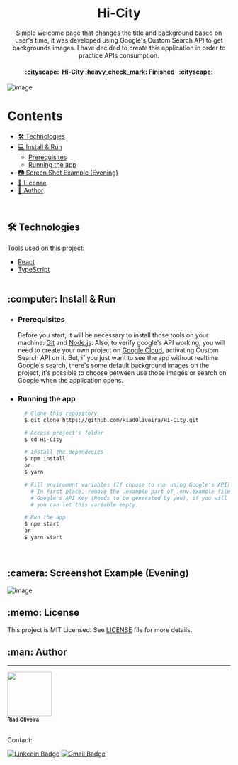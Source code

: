 <h1 align="center">Hi-City</h1>

<p align="center">Simple welcome page that changes the title and background based on user's time, it was developed using Google's Custom Search API to get backgrounds images. I have decided to create this application in order to practice APIs consumption.</p>

<h4 align="center"> 
	:cityscape:&nbsp; Hi-City :heavy_check_mark: Finished &nbsp; :cityscape: </br>
</h4>

![image](https://img.shields.io/github/license/RiadOliveira/Hi-City)

Contents
=================
<!--ts-->
   * [🛠️ Technologies](#technologies)
   * [:computer: Install & Run](#install&run)
      * [Prerequisites](#prerequisites)
      * [Running the app](#running)
   * [:camera: Screen Shot Example (Evening)](#screenshot)
   * [:memo: License](#license)
   * [:man: Author](#author)
<!--te-->
</br>

<h2 id="technologies">🛠️ Technologies</h2>
Tools used on this project:

- [React](https://reactjs.org/)
- [TypeScript](https://www.typescriptlang.org/) </br></br>

<h2 id="install&run">:computer: Install & Run</h2>

<ul>
  <li id="prerequisites"><h3>Prerequisites</h3></li>
  
  Before you start, it will be necessary to install those tools on your machine: [Git](https://git-scm.com) and [Node.js](https://nodejs.org/en/). Also, to verify google's API working, you will need to create your own project on [Google Cloud](https://console.cloud.google.com/), activating Custom Search API on it. But, if you just want to see the app without realtime Google's search, there's some default background images on the project, it's possible to choose between use those images or search on Google when the application opens.
  
  <li id="running"><h3>Running the app</h3></li>
  
  ```bash
    # Clone this repository
    $ git clone https://github.com/RiadOliveira/Hi-City.git
  
    # Access project's folder
    $ cd Hi-City

    # Install the dependecies
    $ npm install
    or
    $ yarn
  
    # Fill enviroment variables (If choose to run using Google's API)
      # In first place, remove the .example part of .env.example file, there's only one variable, which is 
      # Google's API Key (Needs to be generated by you), if you will run the app using the default images,
      # you can let this variable empty.

    # Run the app
    $ npm start
    or
    $ yarn start
  ```
</ul>

</br>

<h2 id="screenshot">:camera: Screenshot Example (Evening)</h2>

![image](https://user-images.githubusercontent.com/69125013/149238980-e3f24b19-3326-4eeb-a9de-4b04bcb83b98.png)

<h2 id="license">:memo: License</h2>
This project is MIT Licensed. See <a href="https://github.com/RiadOliveira/Tradelous-frontend-desktop/blob/main/LICENSE">LICENSE</a> file for more details.

</br>

<h2 id="author">:man: Author</h2>

---
<a href="https://github.com/RiadOliveira">
 <img src="https://avatars.githubusercontent.com/u/69125013?v=4;" width="100px;" alt=""/>
 <br/>
 <sub><b>Ríad Oliveira</b></sub>
</a>

</br>Contact:</br>

[![Linkedin Badge](https://img.shields.io/badge/-Ríad&nbsp;Oliveira-blue?style=flat-square&logo=Linkedin&logoColor=white&link=https://www.linkedin.com/in/r%C3%ADad-oliveira-8492891b4/)](https://www.linkedin.com/in/r%C3%ADad-oliveira-8492891b4/) 
[![Gmail Badge](https://img.shields.io/badge/-riad.oliveira@gmail.com-c14438?style=flat-square&logo=Gmail&logoColor=white&link=mailto:riad.oliveira@gmail.com)](mailto:riad.oliveira@gmail.com)

